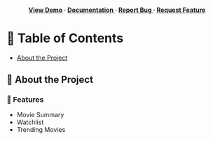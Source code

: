 <div align='center'>

<h4> <a href=https://github.com/trueSherlock/>View Demo</a> <span> · </span> <a href="https://github.com/trueSherlock/CineCache/blob/master/README.md"> Documentation </a> <span> · </span> <a href="https://github.com/trueSherlock/CineCache/issues"> Report Bug </a> <span> · </span> <a href="https://github.com/trueSherlock/CineCache/issues"> Request Feature </a> </h4>


</div>

# :notebook_with_decorative_cover: Table of Contents

- [About the Project](#star2-about-the-project)


## :star2: About the Project

### :dart: Features
- Movie Summary
- Watchlist
- Trending Movies